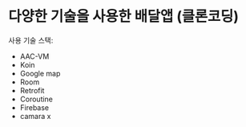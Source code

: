 # 다양한 기술을 사용한 배달앱 (클론코딩)
사용 기술 스택: 
* AAC-VM
* Koin
* Google map
* Room
* Retrofit
* Coroutine
* Firebase
* camara x
